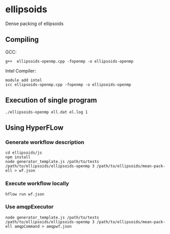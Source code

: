 # ellipsoids
Dense packing of ellipsoids

## Compiling

GCC:

```
g++  ellipsoids-openmp.cpp -fopenmp -o ellipsoids-openmp
```

Intel Compiler:

```
module add intel
icc ellipsoids-openmp.cpp -fopenmp -o ellipsoids-openmp
```




## Execution of single program

```
./ellipsoids-openmp ell.dat el.log 1
```

## Using HyperFLow
### Generate workflow description

```
cd ellipsoids/js
npm install
node generator_template.js /path/to/tests /path/to/ellipsoids/ellipsoids-openmp 3 /path/to/ellipsoids/mean-pack-ell > wf.json
```

### Execute workflow locally

```
hflow run wf.json 
```

### Use amqpExecutor

```
node generator_template.js /path/to/tests /path/to/ellipsoids/ellipsoids-openmp 3 /path/to/ellipsoids/mean-pack-ell amqpCommand > amqpwf.json
```
